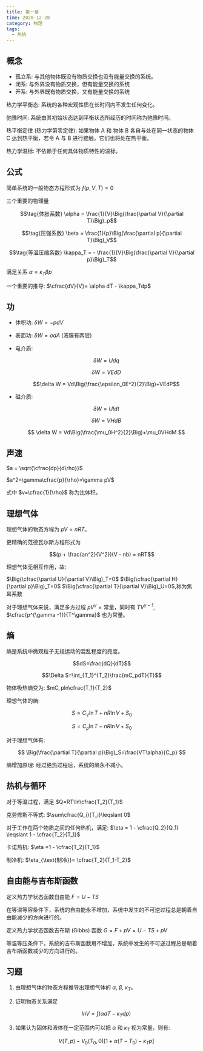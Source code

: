 ```yaml
---
title: 第一章
time: 2020-12-28
category: 物理
tags:
  - 热统
---
```


## 概念

- 孤立系: 与其他物体既没有物质交换也没有能量交换的系统。
- 闭系: 与外界没有物质交换，但有能量交换的系统
- 开系: 与外界既有物质交换，又有能量交换的系统

热力学平衡态: 系统的各种宏观性质在长时间内不发生任何变化。

弛豫时间: 系统由其初始状态达到平衡状态所经历的时间称为弛豫时间。

热平衡定律 (热力学第零定律): 如果物体 A 和 物体 B 各自与处在同一状态的物体 C 达到热平衡，若令 A 与 B 进行接触，它们也将处在热平衡。

热力学温标: 不依赖于任何具体物质特性的温标。

## 公式

简单系统的一般物态方程形式为 $f(p, V, T) = 0$

三个重要的物理量

$$\tag{体胀系数} \alpha = \frac{1}{V}\Big(\frac{\partial V}{\partial T}\Big)_p$$

$$\tag{压强系数} \beta = \frac{1}{p}\Big(\frac{\partial p}{\partial T}\Big)_V$$

$$\tag{等温压缩系数} \kappa_T = - \frac{1}{V}\Big(\frac{\partial V}{\partial p}\Big)_T$$

满足关系 $\alpha = \kappa_T \beta p$

一个重要的推导: $\cfrac{dV}{V}= \alpha dT - \kappa_Tdp$

## 功

- 体积功: $\delta W = -pdV$

- 表面功: $\delta W = \sigma dA$ (液膜有两层)

- 电介质:

  $$\delta W = Udq$$

  $$\delta W = VEdD$$

  $$\delta W = Vd\Big(\frac{\epsilon_0E^2}{2}\Big)+VEdP$$

- 磁介质:

  $$\delta W = UIdt$$

  $$\delta W = VHdB$$

  $$
  \delta W = Vd\Big(\frac{\mu_0H^2}{2}\Big)+\mu_0VHdM
  $$

## 声速

$a = \sqrt{\cfrac{dp}{d\rho}}$

$a^2=\gamma\cfrac{p}{\rho}=\gamma pV$

式中 $v=\cfrac{1}{\rho}$ 称为比体积。

## 理想气体

理想气体的物态方程为 $pV =nRT$。

更精确的范德瓦尔斯方程形式为

$$(p + \frac{an^2}{V^2})(V - nb) = nRT$$

理想气体无相互作用，故:

$\Big(\cfrac{\partial U}{\partial V}\Big)_T=0$ $\Big(\cfrac{\partial H}{\partial p}\Big)_T=0$ $\Big(\cfrac{\partial T}{\partial V}\Big)_U=0$,称为焦耳系数

对于理想气体来说，满足多方过程 $pV^\gamma = \text{常量}$，同时有 $TV^{\gamma -1}$, $\cfrac{p^{\gamma -1}}{T^\gamma}$ 也为常量。

## 熵

熵是系统中微观粒子无规运动的混乱程度的亮度。

$$dS=\frac{dQ}{dT}$$

$$\Delta S=\int_{T_1}^{T_2}\frac{mC_pdT}{T}$$

物体吸热熵变为: $mC_pln\cfrac{T_1}{T_2}$

理想气体的熵:

$$
S = C_V\ln T+nR\ln V+S_0
$$

$$
S=C_p\ln T-nR\ln V+S_0
$$

对于理想气体有:

$$
\Big(\frac{\partial T}{\partial p}\Big)_S=\frac{VT\alpha}{C_p}
$$

熵增加原理: 经过绝热过程后，系统的熵永不减小。

## 热机与循环

对于等温过程，满足 $Q=RT\ln\cfrac{T_2}{T_1}$

克劳修斯不等式: $\sum\cfrac{Q_i}{T_i}\leqslant 0$

对于工作在两个物质之间的任何热机，满足: $\eta = 1 - \cfrac{Q_2}{Q_1} \leqslant 1 - \cfrac{T_2}{T_1}$

卡诺热机: $\eta =1 - \cfrac{T_2}{T_1}$

制冷机: $\eta_{\text{制冷}}= \cfrac{T_2}{T_1-T_2}$

## 自由能与吉布斯函数

定义热力学状态函数自由能 $F = U -TS$

在等温等容条件下，系统的自由能永不增加，系统中发生的不可逆过程总是朝着自由能减少的方向进行的。

定义热力学状态函数吉布斯 (Gibbs) 函数 $G = F +pV = U -TS + pV$

等温等压条件下，系统的吉布斯函数用不增加，系统中发生的不可逆过程总是朝着吉布斯函数减少的方向进行的。

## 习题

1. 由理想气体的物态方程推导出理想气体的 $\alpha$, $\beta$, $\kappa _T$。

1. 证明物态关系满足

   $$ln V = \int(\alpha dT - \kappa _Tdp)$$

1. 如果认为固体和液体在一定范围内可以把 $\alpha$ 和 $\kappa _T$ 视为常量，则有:

   $$
   V(T, p) - V_0 (T_0, 0) [1+ \alpha (T - T_0)-\kappa_Tp]
   $$
